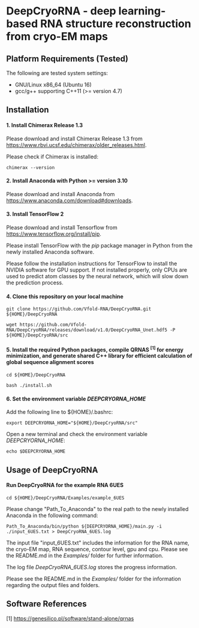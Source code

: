 # DeepCryoRNA - deep learning-based RNA structure reconstruction from cryo-EM maps


## Platform Requirements (Tested)
The following are tested system settings:

* GNU/Linux x86_64 (Ubuntu 16)
* gcc/g++ supporting C++11 (>= version 4.7)


## Installation

#### 1. Install Chimerax Release 1.3
Please download and install Chimerax Release 1.3 from https://www.rbvi.ucsf.edu/chimerax/older_releases.html.

Please check if Chimerax is installed:
```
chimerax --version
```

#### 2. Install Anaconda with Python >= version 3.10
Please download and install Anaconda from https://www.anaconda.com/download#downloads.

#### 3. Install TensorFlow 2
Please download and install Tensorflow from https://www.tensorflow.org/install/pip.

Please install TensorFlow with the *pip* package manager in Python from the newly installed Anaconda software.

Please follow the installation instructions for TensorFlow to install the NVIDIA software for GPU support. If not installed properly, only CPUs are used to predict atom classes by the neural network, which will slow down the prediction process. 

#### 4. Clone this repository on your local machine
```
git clone https://github.com/Vfold-RNA/DeepCryoRNA.git ${HOME}/DeepCryoRNA
```
```
wget https://github.com/Vfold-RNA/DeepCryoRNA/releases/download/v1.0/DeepCryoRNA_Unet.hdf5 -P ${HOME}/DeepCryoRNA/src
```

#### 5. Install the required Python packages, compile QRNAS <sup>[1]</sup> for energy minimization, and generate shared C++ library for efficient calculation of global sequence alignment scores
```
cd ${HOME}/DeepCryoRNA
```
```
bash ./install.sh
```

#### 6. Set the environment variable *DEEPCRYORNA_HOME*
Add the following line to ${HOME}/.bashrc:
```
export DEEPCRYORNA_HOME="${HOME}/DeepCryoRNA/src"
```

Open a new terminal and check the environment variable *DEEPCRYORNA_HOME*:
```
echo $DEEPCRYORNA_HOME
```

## Usage of DeepCryoRNA

#### Run DeepCryoRNA for the example RNA 6UES
```
cd ${HOME}/DeepCryoRNA/Examples/example_6UES
```
Please change "Path_To_Anaconda" to the real path to the newly installed Anaconda in the following command:
```
Path_To_Anaconda/bin/python ${DEEPCRYORNA_HOME}/main.py -i ./input_6UES.txt > DeepCryoRNA_6UES.log
```
The input file "input_6UES.txt" includes the information for the RNA name, the cryo-EM map, RNA sequence, contour level, gpu and cpu. Please see the README.md in the *Examples/* folder for further information.

The log file *DeepCryoRNA_6UES.log* stores the progress information.

Please see the README.md in the *Examples/* folder for the information regarding the output files and folders.


## Software References

[1] https://genesilico.pl/software/stand-alone/qrnas
